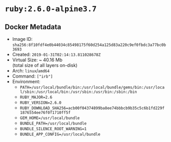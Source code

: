 # `ruby:2.6.0-alpine3.7`

## Docker Metadata

- Image ID: `sha256:8f10fdf4e0b44034c85498175f60d254a125d83a220c9ef0fbdc3a77bc0b3693`
- Created: `2019-01-31T02:14:13.811028678Z`
- Virtual Size: ~ 40.16 Mb  
  (total size of all layers on-disk)
- Arch: `linux`/`amd64`
- Command: `["irb"]`
- Environment:
  - `PATH=/usr/local/bundle/bin:/usr/local/bundle/gems/bin:/usr/local/sbin:/usr/local/bin:/usr/sbin:/usr/bin:/sbin:/bin`
  - `RUBY_MAJOR=2.6`
  - `RUBY_VERSION=2.6.0`
  - `RUBY_DOWNLOAD_SHA256=acb00f04374899ba8ee74bbbcb9b35c5c6b1fd229f1876554ee76f0f1710ff5f`
  - `GEM_HOME=/usr/local/bundle`
  - `BUNDLE_PATH=/usr/local/bundle`
  - `BUNDLE_SILENCE_ROOT_WARNING=1`
  - `BUNDLE_APP_CONFIG=/usr/local/bundle`
